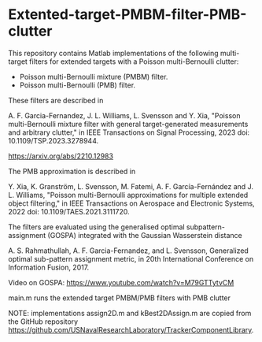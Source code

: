 # Extented-target-PMBM-filter-PMB-clutter
This repository contains Matlab implementations of the following multi-target filters for extended targets with a Poisson multi-Bernoulli clutter:

* Poisson multi-Bernoulli mixture (PMBM) filter.
* Poisson multi-Bernoulli (PMB) filter.

These filters are described in

A. F. Garcia-Fernandez, J. L. Williams, L. Svensson and Y. Xia, "Poisson multi-Bernoulli mixture filter with general target-generated measurements and arbitrary clutter," in IEEE Transactions on Signal Processing, 2023 doi: 10.1109/TSP.2023.3278944.

https://arxiv.org/abs/2210.12983

The PMB approximation is described in 

Y. Xia, K. Granström, L. Svensson, M. Fatemi, A. F. García-Fernández and J. L. Williams, "Poisson multi-Bernoulli approximations for multiple extended object filtering," in IEEE Transactions on Aerospace and Electronic Systems, 2022 doi: 10.1109/TAES.2021.3111720.

The filters are evaluated using the generalised optimal subpattern-assignment (GOSPA) integrated with the Gaussian Wasserstein distance

A. S. Rahmathullah, A. F. Garcia-Fernandez, and L. Svensson, Generalized optimal sub-pattern assignment metric, in 20th International Conference on Information Fusion, 2017.

Video on GOSPA: https://www.youtube.com/watch?v=M79GTTytvCM

main.m runs the extended target PMBM/PMB filters with PMB clutter

NOTE: implementations assign2D.m and kBest2DAssign.m are copied from the GitHub repository https://github.com/USNavalResearchLaboratory/TrackerComponentLibrary.
